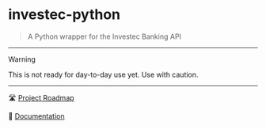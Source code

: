 # investec-python
> A Python wrapper for the Investec Banking API
---
> [!WARNING]
> This is not ready for day-to-day use yet. Use with caution.
---

🛣️ [Project Roadmap](https://github.com/users/rameezk/projects/1/views/1?filterQuery=repo%3A%22rameezk%2Finvestec-python%22)

📘 [Documentation](./docs/index.md)
